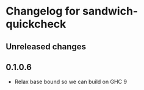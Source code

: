 # Changelog for sandwich-quickcheck

## Unreleased changes

## 0.1.0.6

* Relax base bound so we can build on GHC 9
